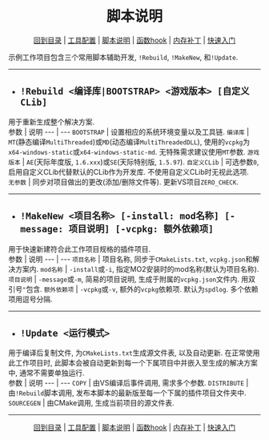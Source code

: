 <h1 align="center">脚本说明</h1>
<p align="center"><a href="./README.md">回到目录</a> | <a href="./docs/setup/Setup.md">工具配置</a> | <a href="./docs/setup/Script.md">脚本说明</a> | <a href="./docs/tounknown/FuncHook.md">函数hook</a> | <a href="./docs/tounknown/MemPatch.md">内存补丁</a> | <a href="./docs/QuickStart.md">快速入门</a></p>

示例工作项目包含三个常用脚本辅助开发, `!Rebuild`, `!MakeNew`, 和`!Update`.  

---
+ ## `!Rebuild <编译库|BOOTSTRAP> <游戏版本> [自定义CLib]`
用于重新生成整个解决方案.  
参数 | 说明
--- | ---
`BOOTSTRAP` | 设置相应的系统环境变量以及工具链.
`编译库` | `MT`(静态编译`MultiThreaded`)或`MD`(动态编译`MultiThreadedDLL`), 使用的`vcpkg`为`x64-windows-static`或`x64-windows-static-md`. 无特殊需求建议使用`MT`参数.
`游戏版本` | `AE`(天际年度版, `1.6.xxx`)或`SE`(天际特别版, `1.5.97`).
`自定义CLib` | 可选参数`0`, 启用自定义CLib代替默认的CLib作为开发库. 不使用自定义CLib时无视此选项.  
`无参数` | 同步对项目做出的更改(添加/删除文件等). 更新VS项目`ZERO_CHECK`.  

---
+ ## `!MakeNew <项目名称> [-install: mod名称] [-message: 项目说明] [-vcpkg: 额外依赖项]`  
用于快速新建符合此工作项目规格的插件项目.  
参数 | 说明
--- | ---
`项目名称` | 项目名称, 同步于`CMakeLists.txt`, `vcpkg.json`和解决方案内.
`mod名称` | `-install`或`-i`, 指定MO2安装时的mod名称(默认为项目名称).
`项目说明` | `-message`或`-m`, 简易的项目说明, 生成于附属的`vcpkg.json`文件内. 用双引号`"`包含.
`额外依赖项` | `-vcpkg`或`-v`, 额外的`vcpkg`依赖项. 默认为`spdlog`. 多个依赖项用逗号分隔. 

---
+ ## `!Update <运行模式>`  
用于编译后复制文件, 为`CMakeLists.txt`生成源文件表, 以及自动更新. 在正常使用此工作项目时, 此脚本会被自动更新到每一个下属项目中并嵌入至生成的解决方案中, 通常不需要单独运行.  
参数 | 说明
--- | ---
`COPY` | 由VS编译后事件调用, 需求多个参数. 
`DISTRIBUTE` | 由`!Rebuild`脚本调用, 发布本脚本的最新版至每一个下属的插件项目文件夹中.
`SOURCEGEN` | 由CMake调用, 生成当前项目的源文件表.  

---
<p align="center"><a href="./README.md">回到目录</a> | <a href="./docs/setup/Setup.md">工具配置</a> | <a href="./docs/setup/Script.md">脚本说明</a> | <a href="./docs/tounknown/FuncHook.md">函数hook</a> | <a href="./docs/tounknown/MemPatch.md">内存补丁</a> | <a href="./docs/QuickStart.md">快速入门</a></p>
